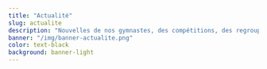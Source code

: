 ```yaml
---
title: "Actualité"
slug: actualite
description: "Nouvelles de nos gymnastes, des compétitions, des regroupements, de la danse ou de nos manifestations, <br>retrouvez toutes les actualités du PSLM"
banner: "/img/banner-actualite.png"
color: text-black
background: banner-light
---
```

